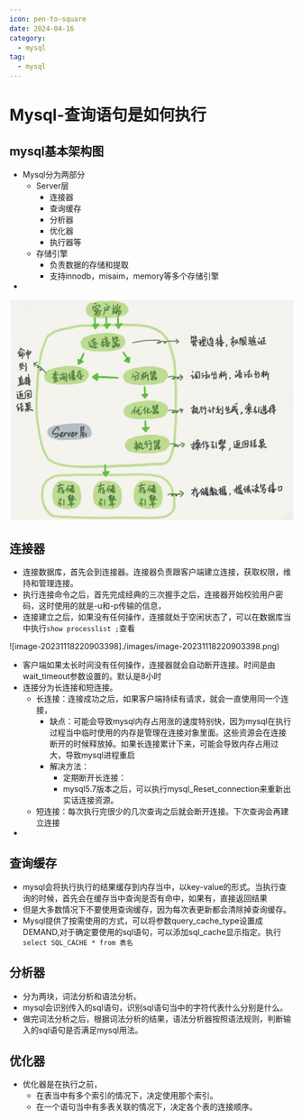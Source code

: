 ```yaml
---
icon: pen-to-square
date: 2024-04-16
category:
  - mysql
tag:
  - mysql
---
```

# Mysql-查询语句是如何执行

## mysql基本架构图

- Mysql分为两部分
  - Server层
    - 连接器
    - 查询缓存
    - 分析器
    - 优化器
    - 执行器等
  - 存储引擎
    - 负责数据的存储和提取
    - 支持innodb，misaim，memory等多个存储引擎
- 

![Snipaste_2023-10-12_23-32-49](./images/Snipaste_2023-10-12_23-32-49.png)

## 连接器

- 连接数据库，首先会到连接器。连接器负责跟客户端建立连接，获取权限，维持和管理连接。
- 执行连接命令之后，首先完成经典的三次握手之后，连接器开始校验用户密码，这时使用的就是-u和-p传输的信息，
- 连接建立之后，如果没有任何操作，连接就处于空闲状态了，可以在数据库当中执行`show processlist ;`查看

![image-20231118220903398]./images/image-20231118220903398.png)

- 客户端如果太长时间没有任何操作，连接器就会自动断开连接。时间是由wait_timeout参数设置的。默认是8小时
- 连接分为长连接和短连接。
  - 长连接：连接成功之后，如果客户端持续有请求，就会一直使用同一个连接，
    - 缺点：可能会导致mysql内存占用涨的速度特别快，因为mysql在执行过程当中临时使用的内存是管理在连接对象里面。这些资源会在连接断开的时候释放掉。如果长连接累计下来，可能会导致内存占用过大，导致mysql进程重启
    - 解决方法：
      - 定期断开长连接：
      - mysql5.7版本之后，可以执行mysql_Reset_connection来重新出实话连接资源。
  - 短连接：每次执行完很少的几次查询之后就会断开连接。下次查询会再建立连接
- 

## 查询缓存

- mysql会将执行执行的结果缓存到内存当中，以key-value的形式。当执行查询的时候，首先会在缓存当中查询是否有命中，如果有，直接返回结果
- 但是大多数情况下不要使用查询缓存，因为每次表更新都会清除掉查询缓存。
- Mysql提供了按需使用的方式，可以将参数query_cache_type设置成DEMAND,对于确定要使用的sql语句，可以添加sql_cache显示指定。执行`select SQL_CACHE * from 表名`

## 分析器

- 分为两块，词法分析和语法分析。
- mysql会识别传入的sql语句，识别sql语句当中的字符代表什么分别是什么。
- 做完词法分析之后，根据词法分析的结果，语法分析器按照语法规则，判断输入的sql语句是否满足mysql用法。

## 优化器

- 优化器是在执行之前，
  - 在表当中有多个索引的情况下，决定使用那个索引。
  - 在一个语句当中有多表关联的情况下，决定各个表的连接顺序。

